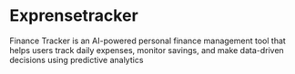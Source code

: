 # Exprensetracker
Finance Tracker is an AI-powered personal finance management tool that helps users track daily expenses, monitor savings, and make data-driven decisions using predictive analytics
